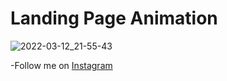# Landing Page Animation
![2022-03-12_21-55-43](https://user-images.githubusercontent.com/81830567/158031260-3db38945-6408-47f6-b466-542d5b39b923.png)

-Follow me on <a href="instagram.com/brx_6243">Instagram</a>
